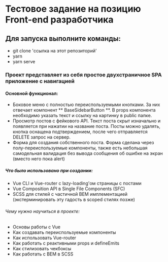 # Тестовое задание на позицию Front-end разработчика

## Для запуска выполните команды:

- git clone 'ссылка на этот репозиторий'
- yarn
- yarn serve

### Проект представляет из себя простое двухстраничное SPA приложение с навигацией

#### Основной функционал:

- Боковое меню с полностью переиспользуемыми кнопками. За них отвечает компонент ** BaseSidebarButton **. В props компонента необходимо указать текст и ссылку на картинку в public папке.
- Просмотр постов с фейкового API. Текст поста скрыт изначально и появляется при нажатии на название поста. Посты можно удалять, кнопка оснащена подтверждением, после чего отправляется DELETE запрос на сервер.
- Форма для создания собственного поста. Форма сделана через полу-переиспользуемые компоненты, также есть небольшая самодельная валидация без вывода сообщения об ошибке на экран (вместо него пока alert)

##### Что было использовано при создании:

- Vue CLI и Vue-router c lazy-loading'ом страницы с постами
- Vue Composition API в Single File Components (SFC)
- SCSS для стилей c частичной BEM имплементацией (экстерминировать эту гадость в scoped стилях позже)

###### Чему нужно научиться в проекте:

- Основы работы с Vue
- Как создавать переиспользуемые компоненты
- Как использовать Vue-router
- Как работать с реактивными props и defineEmits
- Как стилизовать чекбоксы
- Как работать с BEM в SCSS 
